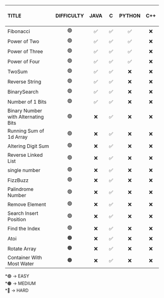 

|    <b>TITLE </b>             |   DIFFICULTY        |          &nbsp;       JAVA      &nbsp;         | &nbsp;&nbsp;&nbsp;     C    &nbsp;&nbsp;&nbsp;   |      PYTHON     | &nbsp; C++ &nbsp; |
| :----------------------|:-------------------: |:--------------------------:|:----------------------:|:---------------:| :-------------------------: |
|           Fibonacci     |           🟢        |                    ✅              |               ✅         |           ✅      |       ❌    |
|           Power of Two  |         🟢          |                    ✅              |       ✅                 |      ✅           |     ❌     |
|           Power of Three|         🟢          |                    ✅              |               ✅         |          ✅       |      ❌     |
|           Power of Four |         🟢          |                    ✅              |               ✅         |           ✅      |       ❌    |
|           TwoSum        |          🟢         |                    ✅              |            ✅            |           ❌      |     ❌  |
|      Reverse String     |          🟢         |                    ✅              |            ✅            |        ❌         |     ❌     |
|           BinarySearch  |          🟢         |                    ✅              |            ✅            |        ❌         |     ❌     |
|  Number of 1 Bits       |        🟢           |                    ✅              |            ✅            |           ❌      |      ❌      |
|  Binary Number with Alternating Bits|        🟢           |                    ❌              |            ✅            |           ❌      |       ❌   |
|  Running Sum of 1d Array|        🟢           |                    ❌              |            ✅            |           ❌      |       ❌   |
| Altering Digit Sum      |        🟢           |                    ❌              |            ✅            |           ❌      |       ❌   |
| Reverse Linked List      |        🟢           |                    ❌              |            ✅            |           ❌      |       ❌   |
| single number      |        🟢           |                    ❌              |            ✅            |           ❌      |       ❌   |
|           FizzBuzz      |        🟢           |                    ❌              |            ✅            |           ❌      |       ❌   |
|  Palindrome Number      |        🟢           |                    ❌              |            ✅            |           ❌      |       ❌     |
|     Remove Element      |        🟢           |                    ❌              |            ✅            |           ❌      |        ❌    |
|  Search Insert Position |        🟢           |                    ❌              |            ✅            |           ❌      |      ❌      |
|    Find the Index       |          🟢         |                    ❌              |            ✅            |           ❌      |        ❌      |
|           Atoi          |           🟠        |                    ❌              |            ✅            |           ❌      |          ❌    |
|    Rotate Array         |          🟠         |                    ❌              |            ✅            |           ❌      |        ❌      |
|    Container With Most Water         |          🟠         |                    ❌              |            ✅            |           ❌      |        ❌      |


 *🟢 -> EASY <br>
*🟠 -> MEDIUM <br>
*🔴 -> HARD <br>



